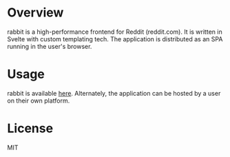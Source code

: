 # Overview
rabbit is a high-performance frontend for Reddit (reddit.com). It is written in Svelte with custom templating tech. The application is distributed as an SPA running in the user's browser.

# Usage
rabbit is available [here](https://rabbit-hb0d.onrender.com). Alternately, the application can be hosted by a user on their own platform.

# License
MIT
